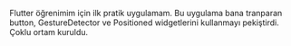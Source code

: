 Flutter öğrenimim için ilk pratik uygulamam.
Bu uygulama bana tranparan button, GestureDetector ve Positioned widgetlerini kullanmayı pekiştirdi.
Çoklu ortam kuruldu.